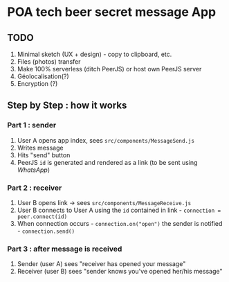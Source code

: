 # POA tech beer secret message App

## TODO

1. Minimal sketch (UX + design) - copy to clipboard, etc.
1. Files (photos) transfer
1. Make 100% serverless (ditch PeerJS) or host own PeerJS server
1. Géolocalisation(?)
1. Encryption (?)

## Step by Step : how it works

### Part 1 : sender

1. User A opens app index, sees `src/components/MessageSend.js`
1. Writes message
1. Hits "send" button
1. PeerJS `id` is generated and rendered as a link (to be sent using _WhatsApp_)

### Part 2 : receiver

1. User B opens link -> sees `src/components/MessageReceive.js`
1. User B connects to User A using the `id` contained in link - `connection = peer.connect(id)`
1. When connection occurs - `connection.on("open")` the sender is notified - `connection.send()`

### Part 3 : after message is received

1. Sender (user A) sees "receiver has opened your message"
1. Receiver (user B) sees "sender knows you've opened her/his message"
